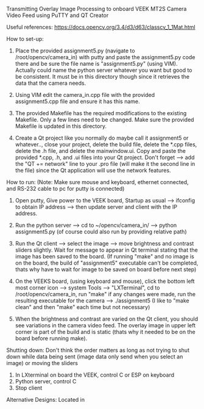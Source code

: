 Transmitting Overlay Image Processing to onboard VEEK MT2S Camera Video Feed using PuTTY and QT Creator

Useful references:
https://docs.opencv.org/3.4/d3/d63/classcv_1_1Mat.html

How to set-up:
1. Place the provided assignment5.py (navigate to /root/opencv/camera_in) with putty and paste the assignment5.py code there and be sure the file name is "assignment5.py" (using VIM). Actually could name the python server whatever you want but good to be consistent. It must be in this directory though since it retrieves the data that the camera needs. 

2. Using VIM edit the camera_in.cpp file with the provided assignment5.cpp file and ensure it has this name.

3. The provided Makefile has the required modifications to the existing Makefile. Only a few lines need to be changed. Make sure the provided Makefile is updated in this directory.

4. Create a Qt project like you normally do maybe call it assignment5 or whatever.., close your project, delete the build file, delete the *.cpp files, delete the .h file, and delete the mainwindow.ui. Copy and paste the provided *.cpp, .h, and .ui files into your Qt project. Don't forget --> add the "QT 	+=   network" line to your .pro file (will make it the second line in the file) since the Qt application will use the network features.  

How to run:
(Note: Make sure mouse and keyboard, ethernet connected, and RS-232 cable to pc for putty is connected)
1. Open putty, Give power to the VEEK board, Startup as usual --> ifconfig to obtain IP address --> then update server and client with the IP address.

2. Run the python server --> cd to ~/opencv/camera_in/ --> python assignment5.py 
(of course could also run by providing relative path)

3. Run the Qt client --> select the image --> move brightness and contrast sliders slightly. Wait for message to appear in Qt terminal stating that the image has been saved to the board. (If running "make" and no image is on the board, the build of "assignment5" executable can't be completed, thats why have to wait for image to be saved on board before next step)

4. On the VEEKS board, (using keyboard and mouse), click the bottom left most corner icon --> system Tools --> "LXTerminal", cd to /root/opencv/camera_in, run "make" if any changes were made, run the resulting executable for the camera --> ./assignment5 (I like to "make clean" and then "make" each time but not necessary)  

5. When the brightness and contrast are varied on the Qt client, you should see variations in the camera video feed. The overlay image in upper left corner is part of the build and is static (thats why it needed to be on the board before running make). 

Shutting down:
Don't think the order matters as long as not trying to shut down while data being sent (image data only send when you select an image) or moving the sliders

1. In LXterminal on board the VEEK, control C or ESP on keyboard
2. Python server, control C
3. Stop client 

Alternative Designs:
Located in 
